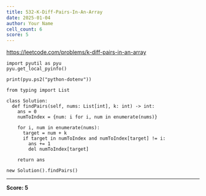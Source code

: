 ```yaml
---
title: 532-K-Diff-Pairs-In-An-Array
date: 2025-01-04
author: Your Name
cell_count: 6
score: 5
---
```


https://leetcode.com/problems/k-diff-pairs-in-an-array


```
import pyutil as pyu
pyu.get_local_pyinfo()
```


```
print(pyu.ps2("python-dotenv"))
```


```
from typing import List
```


```
class Solution:
  def findPairs(self, nums: List[int], k: int) -> int:
    ans = 0
    numToIndex = {num: i for i, num in enumerate(nums)}

    for i, num in enumerate(nums):
      target = num + k
      if target in numToIndex and numToIndex[target] != i:
        ans += 1
        del numToIndex[target]

    return ans
```


```
new Solution().findPairs()
```


---
**Score: 5**